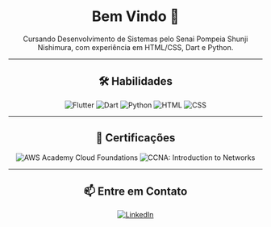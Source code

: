 <h1 align="center">Bem Vindo 🖖 </h1>

<p align="center">Cursando Desenvolvimento de Sistemas pelo Senai Pompeia Shunji Nishimura, com experiência em HTML/CSS, Dart e Python.</p>

---

<h2 align="center">🛠️ Habilidades</h2>

<p align="center">
  <img src="https://img.shields.io/badge/Flutter-0175C2?style=for-the-badge&logo=flutter&logoColor=white" alt="Flutter">
  <img src="https://img.shields.io/badge/Dart-0175C2?style=for-the-badge&logo=dart&logoColor=white" alt="Dart">
  <img src="https://img.shields.io/badge/Python-3776AB?style=for-the-badge&logo=python&logoColor=white" alt="Python">
  <img src="https://img.shields.io/badge/HTML-E34F26?style=for-the-badge&logo=html5&logoColor=white" alt="HTML">
  <img src="https://img.shields.io/badge/CSS-1572B6?style=for-the-badge&logo=css3&logoColor=white" alt="CSS">
</p>

---

<h2 align="center">📜 Certificações</h2>

<p align="center">
  <img src="https://img.shields.io/badge/AWS%20Academy%20Graduate-AWS%20Academy%20Cloud%20Foundations-232F3E?style=for-the-badge&logo=amazon-aws&logoColor=white" alt="AWS Academy Cloud Foundations">
  <img src="https://img.shields.io/badge/Cisco-CCNA%3A%20Introduction%20to%20Networks-1A1A1A?style=for-the-badge&logo=cisco&logoColor=white" alt="CCNA: Introduction to Networks">
</p>

---

<h2 align="center">📫 Entre em Contato</h2>

<p align="center">
  <a href="https://www.linkedin.com/in/gabriel-da-silva-6a7208260/">
    <img src="https://img.shields.io/badge/LinkedIn-blue?style=for-the-badge&logo=linkedin&logoColor=white" alt="LinkedIn">
</p>

